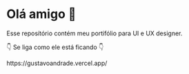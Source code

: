 # Olá amigo 🦚

Esse reposítório contém meu portifólio para UI e UX designer.
<p>👇 Se liga como ele está ficando 👇</p>
https://gustavoandrade.vercel.app/
